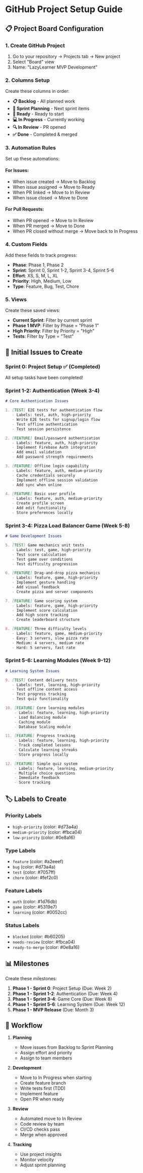 # GitHub Project Setup Guide

## 📋 Project Board Configuration

### 1. Create GitHub Project
1. Go to your repository → Projects tab → New project
2. Select "Board" view
3. Name: "LazyLearner MVP Development"

### 2. Columns Setup
Create these columns in order:
- **📋 Backlog** - All planned work
- **🎯 Sprint Planning** - Next sprint items
- **🚀 Ready** - Ready to start
- **💻 In Progress** - Currently working
- **🔍 In Review** - PR opened
- **✅ Done** - Completed & merged

### 3. Automation Rules
Set up these automations:

#### For Issues:
- When issue created → Move to Backlog
- When issue assigned → Move to Ready
- When PR linked → Move to In Review
- When issue closed → Move to Done

#### For Pull Requests:
- When PR opened → Move to In Review
- When PR merged → Move to Done
- When PR closed without merge → Move back to In Progress

### 4. Custom Fields
Add these fields to track progress:

- **Phase**: Phase 1, Phase 2
- **Sprint**: Sprint 0, Sprint 1-2, Sprint 3-4, Sprint 5-6
- **Effort**: XS, S, M, L, XL
- **Priority**: High, Medium, Low
- **Type**: Feature, Bug, Test, Chore

### 5. Views
Create these saved views:

- **Current Sprint**: Filter by current sprint
- **Phase 1 MVP**: Filter by Phase = "Phase 1"
- **High Priority**: Filter by Priority = "High"
- **Tests**: Filter by Type = "Test"

## 📝 Initial Issues to Create

### Sprint 0: Project Setup ✅ (Completed)
All setup tasks have been completed!

### Sprint 1-2: Authentication (Week 3-4)
```markdown
# Core Authentication Issues

1. [TEST] E2E tests for authentication flow
   - Labels: test, auth, high-priority
   - Write E2E tests for signup/login flow
   - Test offline authentication
   - Test session persistence

2. [FEATURE] Email/password authentication
   - Labels: feature, auth, high-priority
   - Implement Firebase Auth integration
   - Add email validation
   - Add password strength requirements

3. [FEATURE] Offline login capability
   - Labels: feature, auth, medium-priority
   - Cache credentials securely
   - Implement offline session validation
   - Add sync when online

4. [FEATURE] Basic user profile
   - Labels: feature, auth, medium-priority
   - Create profile screen
   - Add edit functionality
   - Store preferences locally
```

### Sprint 3-4: Pizza Load Balancer Game (Week 5-8)
```markdown
# Game Development Issues

5. [TEST] Game mechanics unit tests
   - Labels: test, game, high-priority
   - Test score calculation
   - Test game over conditions
   - Test difficulty progression

6. [FEATURE] Drag-and-drop pizza mechanics
   - Labels: feature, game, high-priority
   - Implement gesture handling
   - Add visual feedback
   - Create pizza and server components

7. [FEATURE] Game scoring system
   - Labels: feature, game, high-priority
   - Implement score calculation
   - Add high score tracking
   - Create leaderboard structure

8. [FEATURE] Three difficulty levels
   - Labels: feature, game, medium-priority
   - Easy: 3 servers, slow pizza rate
   - Medium: 4 servers, medium rate
   - Hard: 5 servers, fast rate
```

### Sprint 5-6: Learning Modules (Week 9-12)
```markdown
# Learning System Issues

9. [TEST] Content delivery tests
   - Labels: test, learning, high-priority
   - Test offline content access
   - Test progress tracking
   - Test quiz functionality

10. [FEATURE] Core learning modules
    - Labels: feature, learning, high-priority
    - Load Balancing module
    - Caching module
    - Database Scaling module

11. [FEATURE] Progress tracking
    - Labels: feature, learning, high-priority
    - Track completed lessons
    - Calculate learning streaks
    - Store progress locally

12. [FEATURE] Simple quiz system
    - Labels: feature, learning, medium-priority
    - Multiple choice questions
    - Immediate feedback
    - Score tracking
```

## 🏷️ Labels to Create

### Priority Labels
- `high-priority` (color: #d73a4a)
- `medium-priority` (color: #fbca04)
- `low-priority` (color: #0e8a16)

### Type Labels
- `feature` (color: #a2eeef)
- `bug` (color: #d73a4a)
- `test` (color: #7057ff)
- `chore` (color: #fef2c0)

### Feature Labels
- `auth` (color: #1d76db)
- `game` (color: #5319e7)
- `learning` (color: #0052cc)

### Status Labels
- `blocked` (color: #b60205)
- `needs-review` (color: #fbca04)
- `ready-to-merge` (color: #0e8a16)

## 📊 Milestones

Create these milestones:

1. **Phase 1 - Sprint 0**: Project Setup (Due: Week 2)
2. **Phase 1 - Sprint 1-2**: Authentication (Due: Week 4)
3. **Phase 1 - Sprint 3-4**: Game Core (Due: Week 8)
4. **Phase 1 - Sprint 5-6**: Learning System (Due: Week 12)
5. **Phase 1 - MVP Release** (Due: Month 3)

## 🔄 Workflow

1. **Planning**
   - Move issues from Backlog to Sprint Planning
   - Assign effort and priority
   - Assign to team members

2. **Development**
   - Move to In Progress when starting
   - Create feature branch
   - Write tests first (TDD)
   - Implement feature
   - Open PR when ready

3. **Review**
   - Automated move to In Review
   - Code review by team
   - CI/CD checks pass
   - Merge when approved

4. **Tracking**
   - Use project insights
   - Monitor velocity
   - Adjust sprint planning